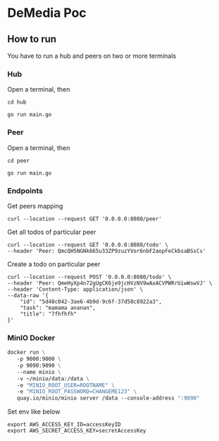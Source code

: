 # DeMedia Poc

## How to run

You have to run a hub and peers on two or more terminals

### Hub

Open a terminal, then

```shell
cd hub
```
```shell
go run main.go
```

### Peer

Open a terminal, then

```shell
cd peer
```
```shell
go run main.go
```

### Endpoints

Get peers mapping
```shell
curl --location --request GET '0.0.0.0:8080/peer'
```

Get all todos of particular peer
```shell
curl --location --request GET '0.0.0.0:8080/todo' \
--header 'Peer: QmcQH5NGNk665u33ZP9zuzYVor6nbF2aopFeCkbsaBSsCs'
```

Create a todo on particular peer
```shell
curl --location --request POST '0.0.0.0:8080/todo' \
--header 'Peer: QmeHyXp4n72gUgCK6je9jcHVzNV9wAxACVPWRrUiwWswVJ' \
--header 'Content-Type: application/json' \
--data-raw '{
    "id": "5d48c042-3ae6-4b9d-9c6f-37d58c8922a3",
    "task": "mamama ananan",
    "title": "7fhfhfh"
}'
```

### MinIO Docker

```dockerfile
docker run \
   -p 9000:9000 \
   -p 9090:9090 \
   --name minio \
   -v ~/minio/data:/data \
   -e "MINIO_ROOT_USER=ROOTNAME" \
   -e "MINIO_ROOT_PASSWORD=CHANGEME123" \
   quay.io/minio/minio server /data --console-address ":9090"
```

Set env like below

```shell
export AWS_ACCESS_KEY_ID=accessKeyID
export AWS_SECRET_ACCESS_KEY=secretAccessKey
```
